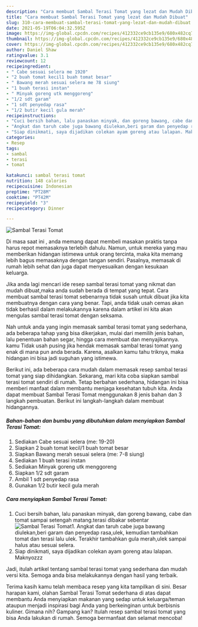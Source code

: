 ```yaml
---
description: "Cara membuat Sambal Terasi Tomat yang lezat dan Mudah Dibuat"
title: "Cara membuat Sambal Terasi Tomat yang lezat dan Mudah Dibuat"
slug: 310-cara-membuat-sambal-terasi-tomat-yang-lezat-dan-mudah-dibuat
date: 2021-05-19T06:04:32.595Z
image: https://img-global.cpcdn.com/recipes/412332ce9cb135e9/680x482cq70/sambal-terasi-tomat-foto-resep-utama.jpg
thumbnail: https://img-global.cpcdn.com/recipes/412332ce9cb135e9/680x482cq70/sambal-terasi-tomat-foto-resep-utama.jpg
cover: https://img-global.cpcdn.com/recipes/412332ce9cb135e9/680x482cq70/sambal-terasi-tomat-foto-resep-utama.jpg
author: Daniel Shaw
ratingvalue: 3.1
reviewcount: 12
recipeingredient:
- " Cabe sesuai selera me 1920"
- "2 buah tomat kecil1 buah tomat besar"
- " Bawang merah sesuai selera me 78 siung"
- "1 buah terasi instan"
- " Minyak goreng utk menggoreng"
- "1/2 sdt garam"
- "1 sdt penyedap rasa"
- "1/2 butir kecil gula merah"
recipeinstructions:
- "Cuci bersih bahan, lalu panaskan minyak, dan goreng bawang, cabe dan tomat sampai setengah matang.terasi dibakar sebentar"
- "Angkat dan taruh cabe juga bawang diulekan,beri garam dan penyedap rasa,ulek, kemudian tambahkan tomat dan terasi lalu ulek. Terakhir tambahkan gula merah,ulek sampai halus atau sesuai selera."
- "Siap dinikmati, saya dijadikan colekan ayam goreng atau lalapan. Maknyozzz"
categories:
- Resep
tags:
- sambal
- terasi
- tomat

katakunci: sambal terasi tomat 
nutrition: 148 calories
recipecuisine: Indonesian
preptime: "PT28M"
cooktime: "PT42M"
recipeyield: "3"
recipecategory: Dinner

---
```



![Sambal Terasi Tomat](https://img-global.cpcdn.com/recipes/412332ce9cb135e9/680x482cq70/sambal-terasi-tomat-foto-resep-utama.jpg)

Di masa  saat ini , anda memang dapat membeli masakan praktis tanpa harus repot memasaknya terlebih dahulu. Namun, untuk mereka yang mau memberikan hidangan istimewa untuk orang tercinta, maka kita memang lebih bagus memasaknya dengan tangan sendiri. Pasalnya, memasak di rumah lebih sehat dan juga dapat menyesuaikan dengan kesukaan keluarga.

Jika anda lagi mencari ide resep sambal terasi tomat yang nikmat dan mudah dibuat,maka anda sudah berada di tempat yang tepat. Cara membuat sambal terasi tomat  sebenarnya tidak susah untuk dibuat jika kita membuatnya dengan cara yang benar. Tapi, anda tidak usah cemas akan tidak berhasil dalam melakukannya 
karena dalam artikel ini kita akan mengulas sambal terasi tomat dengan seksama.  



Nah untuk anda yang ingin memasak sambal terasi tomat yang sederhana, ada beberapa tahap yang bisa dikerjakan, mulai dari memilih jenis bahan, lalu penentuan bahan segar, hingga cara membuat dan menyajikannya. kamu Tidak usah pusing jika hendak memasak sambal terasi tomat yang enak di mana pun anda berada. Karena, asalkan kamu  tahu triknya, maka hidangan ini bisa jadi suguhan yang istimewa.

Berikut ini, ada beberapa cara mudah dalam memasak resep sambal terasi tomat yang siap dihidangkan. Sekarang, mari kita coba siapkan sambal terasi tomat sendiri di rumah. Tetap berbahan sederhana, hidangan ini bisa memberi manfaat dalam membantu menjaga kesehatan tubuh kita. Anda dapat membuat Sambal Terasi Tomat menggunakan 8 jenis bahan dan 3 langkah pembuatan. Berikut ini langkah-langkah dalam membuat hidangannya.

<!--inarticleads1-->

##### Bahan-bahan dan bumbu yang dibutuhkan dalam menyiapkan Sambal Terasi Tomat:

1. Sediakan  Cabe sesuai selera (me: 19-20)
1. Siapkan 2 buah tomat kecil/1 buah tomat besar
1. Siapkan  Bawang merah sesuai selera (me: 7-8 siung)
1. Sediakan 1 buah terasi instan
1. Sediakan  Minyak goreng utk menggoreng
1. Siapkan 1/2 sdt garam
1. Ambil 1 sdt penyedap rasa
1. Gunakan 1/2 butir kecil gula merah




<!--inarticleads2-->

##### Cara menyiapkan Sambal Terasi Tomat:

1. Cuci bersih bahan, lalu panaskan minyak, dan goreng bawang, cabe dan tomat sampai setengah matang.terasi dibakar sebentar
<img src="https://img-global.cpcdn.com/steps/334d2e9e60414270/160x128cq70/sambal-terasi-tomat-langkah-memasak-1-foto.jpg" alt="Sambal Terasi Tomat">1. Angkat dan taruh cabe juga bawang diulekan,beri garam dan penyedap rasa,ulek, kemudian tambahkan tomat dan terasi lalu ulek. Terakhir tambahkan gula merah,ulek sampai halus atau sesuai selera.
1. Siap dinikmati, saya dijadikan colekan ayam goreng atau lalapan. Maknyozzz




Jadi, itulah artikel tentang  sambal terasi tomat  yang sederhana dan mudah versi kita. Semoga anda bisa melakukannya dengan hasil yang terbaik. 

Terima kasih kamu telah membaca resep yang kita tampilkan di sini. Besar harapan kami, olahan  Sambal Terasi Tomat sederhana di atas dapat membantu Anda menyiapkan makanan yang sedap untuk keluarga/teman ataupun menjadi inspirasi bagi Anda yang berkeinginan untuk berbisnis kuliner. Gimana nih? Gampang kan? Itulah resep sambal terasi tomat yang bisa Anda lakukan di rumah. Semoga bermanfaat dan selamat mencoba!

